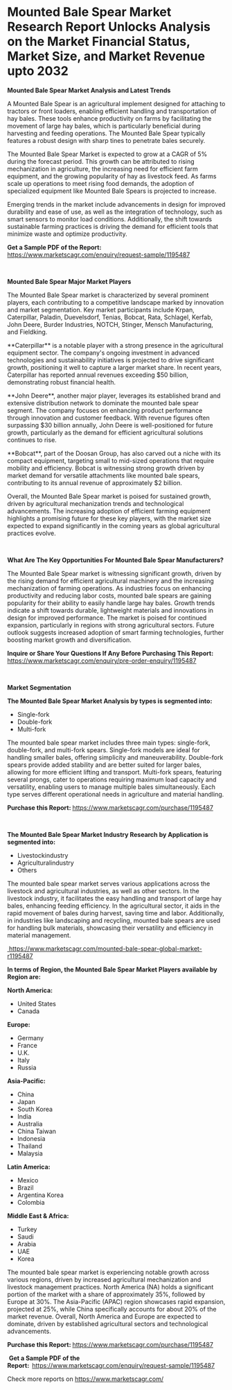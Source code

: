 <p><h1>Mounted Bale Spear Market Research Report Unlocks Analysis on the Market Financial Status, Market Size, and Market Revenue upto 2032</h1></p><p><strong>Mounted Bale Spear Market Analysis and Latest Trends</strong></p>
<p><p>A Mounted Bale Spear is an agricultural implement designed for attaching to tractors or front loaders, enabling efficient handling and transportation of hay bales. These tools enhance productivity on farms by facilitating the movement of large hay bales, which is particularly beneficial during harvesting and feeding operations. The Mounted Bale Spear typically features a robust design with sharp tines to penetrate bales securely.</p><p>The Mounted Bale Spear Market is expected to grow at a CAGR of 5% during the forecast period. This growth can be attributed to rising mechanization in agriculture, the increasing need for efficient farm equipment, and the growing popularity of hay as livestock feed. As farms scale up operations to meet rising food demands, the adoption of specialized equipment like Mounted Bale Spears is projected to increase.</p><p>Emerging trends in the market include advancements in design for improved durability and ease of use, as well as the integration of technology, such as smart sensors to monitor load conditions. Additionally, the shift towards sustainable farming practices is driving the demand for efficient tools that minimize waste and optimize productivity.</p></p>
<p><strong>Get a Sample PDF of the Report:&nbsp;</strong> <a href="https://www.marketscagr.com/enquiry/request-sample/1195487?utm_campaign=2893&utm_medium=2&utm_source=Github&utm_content=ia&utm_term=22032025&utm_id=mounted-bale-spear">https://www.marketscagr.com/enquiry/request-sample/1195487</a></p>
<p>&nbsp;</p>
<p><strong>Mounted Bale Spear Major Market Players</strong></p>
<p><p>The Mounted Bale Spear market is characterized by several prominent players, each contributing to a competitive landscape marked by innovation and market segmentation. Key market participants include Krpan, Caterpillar, Paladin, Duevelsdorf, Tenias, Bobcat, Rata, Schlagel, Kerfab, John Deere, Burder Industries, NOTCH, Stinger, Mensch Manufacturing, and Fieldking.</p><p>**Caterpillar** is a notable player with a strong presence in the agricultural equipment sector. The company's ongoing investment in advanced technologies and sustainability initiatives is projected to drive significant growth, positioning it well to capture a larger market share. In recent years, Caterpillar has reported annual revenues exceeding $50 billion, demonstrating robust financial health.</p><p>**John Deere**, another major player, leverages its established brand and extensive distribution network to dominate the mounted bale spear segment. The company focuses on enhancing product performance through innovation and customer feedback. With revenue figures often surpassing $30 billion annually, John Deere is well-positioned for future growth, particularly as the demand for efficient agricultural solutions continues to rise.</p><p>**Bobcat**, part of the Doosan Group, has also carved out a niche with its compact equipment, targeting small to mid-sized operations that require mobility and efficiency. Bobcat is witnessing strong growth driven by market demand for versatile attachments like mounted bale spears, contributing to its annual revenue of approximately $2 billion.</p><p>Overall, the Mounted Bale Spear market is poised for sustained growth, driven by agricultural mechanization trends and technological advancements. The increasing adoption of efficient farming equipment highlights a promising future for these key players, with the market size expected to expand significantly in the coming years as global agricultural practices evolve.</p></p>
<p>&nbsp;</p>
<p><strong>What Are The Key Opportunities For Mounted Bale Spear Manufacturers?</strong></p>
<p><p>The Mounted Bale Spear market is witnessing significant growth, driven by the rising demand for efficient agricultural machinery and the increasing mechanization of farming operations. As industries focus on enhancing productivity and reducing labor costs, mounted bale spears are gaining popularity for their ability to easily handle large hay bales. Growth trends indicate a shift towards durable, lightweight materials and innovations in design for improved performance. The market is poised for continued expansion, particularly in regions with strong agricultural sectors. Future outlook suggests increased adoption of smart farming technologies, further boosting market growth and diversification.</p></p>
<p><strong>Inquire or Share Your Questions If Any Before Purchasing This Report:</strong> <a href="https://www.marketscagr.com/enquiry/pre-order-enquiry/1195487?utm_campaign=2893&utm_medium=2&utm_source=Github&utm_content=ia&utm_term=22032025&utm_id=mounted-bale-spear">https://www.marketscagr.com/enquiry/pre-order-enquiry/1195487</a></p>
<p>&nbsp;</p>
<p><strong>Market Segmentation</strong></p>
<p><strong>The Mounted Bale Spear Market Analysis by types is segmented into:</strong></p>
<p><ul><li>Single-fork</li><li>Double-fork</li><li>Multi-fork</li></ul></p>
<p><p>The mounted bale spear market includes three main types: single-fork, double-fork, and multi-fork spears. Single-fork models are ideal for handling smaller bales, offering simplicity and maneuverability. Double-fork spears provide added stability and are better suited for larger bales, allowing for more efficient lifting and transport. Multi-fork spears, featuring several prongs, cater to operations requiring maximum load capacity and versatility, enabling users to manage multiple bales simultaneously. Each type serves different operational needs in agriculture and material handling.</p></p>
<p><strong>Purchase this Report:&nbsp;</strong><a href="https://www.marketscagr.com/purchase/1195487?utm_campaign=2893&utm_medium=2&utm_source=Github&utm_content=ia&utm_term=22032025&utm_id=mounted-bale-spear">https://www.marketscagr.com/purchase/1195487</a></p>
<p>&nbsp;</p>
<p><strong>The Mounted Bale Spear Market Industry Research by Application is segmented into:</strong></p>
<p><ul><li>Livestockindustry</li><li>Agriculturalindustry</li><li>Others</li></ul></p>
<p><p>The mounted bale spear market serves various applications across the livestock and agricultural industries, as well as other sectors. In the livestock industry, it facilitates the easy handling and transport of large hay bales, enhancing feeding efficiency. In the agricultural sector, it aids in the rapid movement of bales during harvest, saving time and labor. Additionally, in industries like landscaping and recycling, mounted bale spears are used for handling bulk materials, showcasing their versatility and efficiency in material management.</p></p>
<p><a href="https://www.marketscagr.com/mounted-bale-spear-global-market-r1195487?utm_campaign=2893&utm_medium=2&utm_source=Github&utm_content=ia&utm_term=22032025&utm_id=mounted-bale-spear">&nbsp;https://www.marketscagr.com/mounted-bale-spear-global-market-r1195487</a></p>
<p><strong>In terms of Region, the Mounted Bale Spear Market Players available by Region are:</strong></p>
<p>
    <p> <strong> North America: </strong>
        <ul>
            <li>United States</li>
            <li>Canada</li>
        </ul>
        </p> 
    <p> <strong> Europe: </strong>
        <ul>
            <li>Germany</li>
            <li>France</li>
            <li>U.K.</li>
            <li>Italy</li>
            <li>Russia</li>
        </ul>
        </p> 
    <p> <strong> Asia-Pacific: </strong>
        <ul>
            <li>China</li>
            <li>Japan</li>
            <li>South Korea</li>
            <li>India</li>
            <li>Australia</li>
            <li>China Taiwan</li>
            <li>Indonesia</li>
            <li>Thailand</li>
            <li>Malaysia</li>
        </ul>
        </p> 
    <p> <strong> Latin America: </strong>
        <ul>
            <li>Mexico</li>
            <li>Brazil</li>
            <li>Argentina Korea</li>
            <li>Colombia</li>
        </ul>
        </p> 
    <p> <strong> Middle East & Africa: </strong>
        <ul>
            <li>Turkey</li>
            <li>Saudi</li>
            <li>Arabia</li>
            <li>UAE</li>
            <li>Korea</li>
        </ul>
    </p>
    </p>
<p><p>The mounted bale spear market is experiencing notable growth across various regions, driven by increased agricultural mechanization and livestock management practices. North America (NA) holds a significant portion of the market with a share of approximately 35%, followed by Europe at 30%. The Asia-Pacific (APAC) region showcases rapid expansion, projected at 25%, while China specifically accounts for about 20% of the market revenue. Overall, North America and Europe are expected to dominate, driven by established agricultural sectors and technological advancements.</p></p>
<p><strong>Purchase this Report: </strong><a href="https://www.marketscagr.com/purchase/1195487?utm_campaign=2893&utm_medium=2&utm_source=Github&utm_content=ia&utm_term=22032025&utm_id=mounted-bale-spear">https://www.marketscagr.com/purchase/1195487</a></p>
<p>&nbsp;<strong>Get a Sample PDF of the Report:&nbsp;&nbsp;</strong><a href="https://www.marketscagr.com/enquiry/request-sample/1195487?utm_campaign=2893&utm_medium=2&utm_source=Github&utm_content=ia&utm_term=22032025&utm_id=mounted-bale-spear">https://www.marketscagr.com/enquiry/request-sample/1195487</a></p>
<p><strong></strong></p>
<p>Check more reports on <a href="https://www.marketscagr.com/?utm_campaign=2893&utm_medium=2&utm_source=Github&utm_content=ia&utm_term=22032025&utm_id=mounted-bale-spear">https://www.marketscagr.com/</a></p>